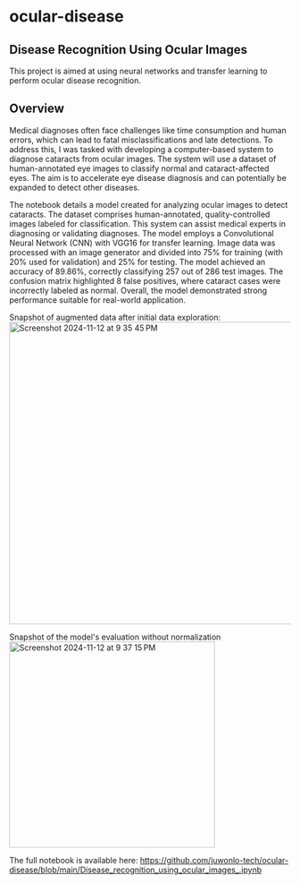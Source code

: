 # ocular-disease
## Disease Recognition Using Ocular Images 
This project is aimed at using neural networks and transfer learning to perform ocular disease recognition.


## Overview
Medical diagnoses often face challenges like time consumption and human errors, which can lead to fatal misclassifications and late detections. To address this, I was tasked with developing a computer-based system to diagnose cataracts from ocular images. The system will use a dataset of human-annotated eye images to classify normal and cataract-affected eyes. The aim is to accelerate eye disease diagnosis and can potentially be expanded to detect other diseases.

The notebook details a model created for analyzing ocular images to detect cataracts. The dataset comprises human-annotated, quality-controlled images labeled for classification. This system can assist medical experts in diagnosing or validating diagnoses. The model employs a Convolutional Neural Network (CNN) with VGG16 for transfer learning. Image data was processed with an image generator and divided into 75% for training (with 20% used for validation) and 25% for testing. The model achieved an accuracy of 89.86%, correctly classifying 257 out of 286 test images. The confusion matrix highlighted 8 false positives, where cataract cases were incorrectly labeled as normal. Overall, the model demonstrated strong performance suitable for real-world application.


Snapshot of augmented data after initial data exploration: <img width="540" alt="Screenshot 2024-11-12 at 9 35 45 PM" src="https://github.com/user-attachments/assets/b21ba50c-3848-463a-b923-df3a09643ea2">


Snapshot of the model's evaluation without normalization <img width="368" alt="Screenshot 2024-11-12 at 9 37 15 PM" src="https://github.com/user-attachments/assets/7fd8fb76-881a-46e8-831d-74fdab6e142b">

The full notebook is available here: https://github.com/juwonlo-tech/ocular-disease/blob/main/Disease_recognition_using_ocular_images_.ipynb





